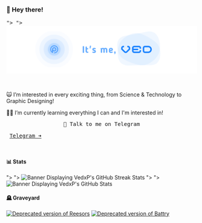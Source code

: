 ### 👋 Hey there!

<kbd><picture>
  <source media="(prefers-color-scheme: dark)" srcset="/vpbanner.png">">
  <source media="(prefers-color-scheme: light)" srcset="/vpbanner.png">">
  <img alt="Banner Saying; It's me, Ved!" src="/vpbanner.png">
</picture></kbd>

<br>

🙀 I’m interested in every exciting thing, from Science & Technology to Graphic Designing!

👨‍🎓 I’m currently learning everything I can and I'm interested in!

<pre align="center">
🤙 Talk to me on Telegram
</pre>

<kbd>&emsp;[Telegram ➜](https://t.me/VedxP)&emsp;</kbd>

<br>

#### 📊 Stats

<picture>
  <source media="(prefers-color-scheme: dark)" srcset="http://github-readme-streak-stats.herokuapp.com?user=VedxP&theme=blueberry_duo">">
  <source media="(prefers-color-scheme: light)" srcset="http://github-readme-streak-stats.herokuapp.com?user=VedxP&theme=blueberry_duo">">
  <img alt="Banner Displaying VedxP's GitHub Streak Stats" src="http://github-readme-streak-stats.herokuapp.com?user=VedxP&theme=blueberry_duo">
</picture><picture>
  <source media="(prefers-color-scheme: dark)" srcset="https://xp-stats.vercel.app/api?username=VedxP&count_private=true&show_icons=true&theme=github_dark&bg_color=00000000&border_radius=10&hide_title=true">">
  <source media="(prefers-color-scheme: light)" srcset="https://xp-stats.vercel.app/api?username=VedxP&count_private=true&show_icons=true&theme=github_dark&bg_color=00000000&border_radius=10&hide_title=true">">
  <img alt="Banner Displaying VedxP's GitHub Stats" src="https://xp-stats.vercel.app/api?username=VedxP&count_private=true&show_icons=true&theme=github_dark&bg_color=00000000&border_radius=10&hide_title=true">
</picture>

<br>

#### 🪦 Graveyard

[![Deprecated version of Reesors](https://xp-stats.vercel.app/api/pin/?username=VedxP&repo=reesors-v1&theme=github_dark&bg_color=00000000&border_radius=10)](https://github.com/VedxP/reesors-v1)
[![Deprecated version of Battry](https://xp-stats.vercel.app/api/pin/?username=VedxP&repo=enspire&theme=github_dark&bg_color=00000000&border_radius=10)](https://github.com/VedxP/enspire)

